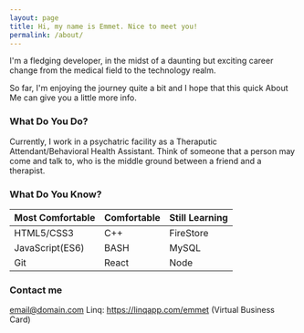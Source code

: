 ```yaml
---
layout: page
title: Hi, my name is Emmet. Nice to meet you!
permalink: /about/
---
```


I'm a fledging developer, in the midst of a daunting but exciting career change from the medical field to the technology realm.

So far, I'm enjoying the journey quite a bit and I hope that this quick About Me can give you a little more info.

### What Do You Do?

Currently, I work in a psychatric facility as a Theraputic Attendant/Behavioral Health Assistant. Think of someone that a person may come and talk to, who is the middle ground between a friend and a therapist.

### What Do You Know?

| Most Comfortable | Comfortable | Still Learning |
| ---------------- | ----------- | -------------- |
| HTML5/CSS3       | C++         | FireStore      |
| JavaScript(ES6)  | BASH        | MySQL          |
| Git              | React       | Node           |

<!-- The laungages that I am currently comfortable with are HTML5/CSS3, SCSS, JavaScript(ES6), Git, and C++. However, I do know a fair amount of BASH and I use most Git features through BASH out of preference.

The database that I am most comfortable with is Firestore, but I am learning MySQL due to a project that I am currently developing needing a relational database.

The web framework that I'm most comfortable with is React, but I am open to learning more web frameworks as needed.

Other tools that I have familiarity with are  -->

### Contact me

[email@domain.com](mailto:email@domain.com)
Linq: https://linqapp.com/emmet (Virtual Business Card)
